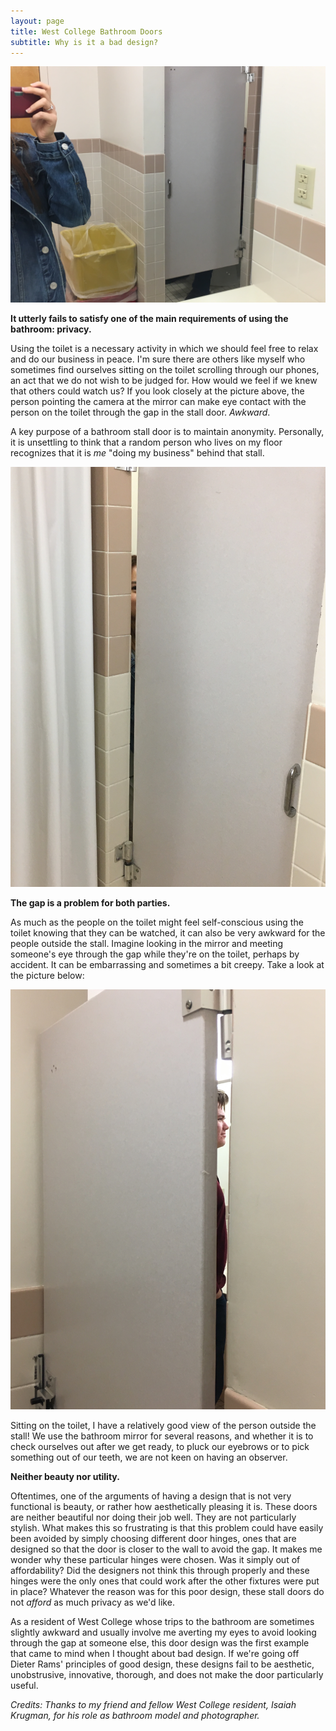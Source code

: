 ```yaml
---
layout: page
title: West College Bathroom Doors
subtitle: Why is it a bad design?
---
```


![Door gap through mirror ](/img/west2.JPG)

**It utterly fails to satisfy one of the main requirements of using the bathroom: privacy.**

Using the toilet is a necessary activity in which we should feel free to relax and do our business in peace. I'm sure there are others like myself who sometimes find ourselves sitting on the toilet scrolling through our phones, an act that we do not wish to be judged for. How would we feel if we knew that others could watch us? If you look closely at the picture above, the person pointing the camera at the mirror can make eye contact with the person on the toilet through the gap in the stall door. _Awkward_. 

A key purpose of a bathroom stall door is to maintain anonymity. Personally, it is unsettling to think that a random person who lives on my floor recognizes that it is _me_ "doing my business" behind that stall. 

![Door gap external view ](/img/west3.JPG)

**The gap is a problem for both parties.**

As much as the people on the toilet might feel self-conscious using the toilet knowing that they can be watched, it can also be very awkward for the people outside the stall. Imagine looking in the mirror and meeting someone's eye through the gap while they're on the toilet, perhaps by accident. It can be embarrassing and sometimes a bit creepy. Take a look at the picture below:

![Door gap internal view ](/img/west4.JPG)

Sitting on the toilet, I have a relatively good view of the person outside the stall! We use the bathroom mirror for several reasons, and whether it is to check ourselves out after we get ready, to pluck our eyebrows or to pick something out of our teeth, we are not keen on having an observer.

**Neither beauty nor utility.**

Oftentimes, one of the arguments of having a design that is not very functional is beauty, or rather how aesthetically pleasing it is. These doors are neither beautiful nor doing their job well. They are not particularly stylish. What makes this so frustrating is that this problem could have easily been avoided by simply choosing different door hinges, ones that are designed so that the door is closer to the wall to avoid the gap. It makes me wonder why these particular hinges were chosen. Was it simply out of affordability? Did the designers not think this through properly and these hinges were the only ones that could work after the other fixtures were put in place? Whatever the reason was for this poor design, these stall doors do not _afford_ as much privacy as we'd like. 

As a resident of West College whose trips to the bathroom are sometimes slightly awkward and usually involve me averting my eyes to avoid looking through the gap at someone else, this door design was the first example that came to mind when I thought about bad design. If we're going off Dieter Rams' principles of good design, these designs fail to be aesthetic, unobstrusive, innovative, thorough, and does not make the door particularly useful. 

_Credits: Thanks to my friend and fellow West College resident, Isaiah Krugman, for his role as bathroom model and photographer._
